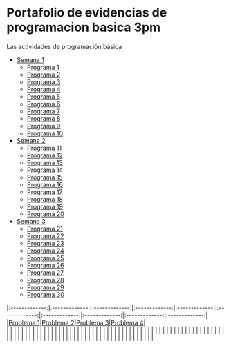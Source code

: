 # Portafolio de evidencias de programacion basica 3pm
Las actividades de programación básica

- [Semana 1](./100ejericicios%201/)
    - [Programa 1](./100ejercicios/ejercicio1.py)
    - [Programa 2](./100ejercicios/ejercicio2.py)
    - [Programa 3](./100ejercicios/ejercicio3.py)
    - [Programa 4](./100ejercicios/ejercicio4.py)
    - [Programa 5](./100ejercicios/ejercicio5.py)
    - [Programa 6](./100ejercicios/ejercicio6.py)
    - [Programa 7](./100ejercicios/ejercicio7.py)
    - [Programa 8](./100ejercicios/ejercicio8.py)
    - [Programa 9](./100ejercicios/ejercicio9.py)
    - [Programa 10](./100ejercicios/ejercicio10.py)
- [Semana 2](./100ejericicios%201/)
    - [Programa 11](./100ejercicios/ejercicio11.py)
    - [Programa 12](./100ejercicios/ejercicio12.py)
    - [Programa 13](./100ejercicios/ejercicio13.py)
    - [Programa 14](./100ejercicios/ejercicio14.py)
    - [Programa 15](./100ejercicios/ejercicio15.py)
    - [Programa 16](./100ejercicios/ejercicio16.py)
    - [Programa 17](./100ejercicios/ejercicio17.py)
    - [Programa 18](./100ejercicios/ejercicio18.py)
    - [Programa 19](./100ejercicios/ejercicio19.py)
    - [Programa 20](./100ejercicios/ejercicio20.py)
- [Semana 3](./100ejericicios%201/)
    - [Programa 21](./100ejericicios%201/ejericicio21)
    - [Programa 22](./100ejericicios%201/ejericicio22)
    - [Programa 23](./100ejericicios%201/ejericicio23)
    - [Programa 24](./100ejericicios%201/ejericicio24)
    - [Programa 25](./100ejericicios%201/ejericicio25)
    - [Programa 26](./100ejericicios%201/ejericicio26)
    - [Programa 27](./100ejericicios%201/ejericicio27)
    - [Programa 28](./100ejericicios%201/ejericicio28)
    - [Programa 29](./100ejericicios%201/ejericicio29)
    - [Programa 30](./100ejericicios%201/ejericicio30)



|:-------------:|:-------------:|:-------------:|:-------------:|:-------------:|:-------------:|:-------------:|:-------------:|:-------------:|:-------------:|
|[Problema 1](./100Problemas/Problema1.py)|[Problema 2](./100Problemas/Problema2.py)|[Problema 3](./100Problemas/Problema3.py)|[Problema 4](./100Problemas/Problema4.py)|  
|               |               |               |               |               |               |               |               |               |               |
|               |               |               |               |               |               |               |               |               |               |
|               |               |               |               |               |               |               |               |               |               |
|               |               |               |               |               |               |               |               |               |               |
|               |               |               |               |               |               |               |               |               |               |
|               |               |               |               |               |               |               |               |               |               |
|               |               |               |               |               |               |               |               |               |               |
|               |               |               |               |               |               |               |               |               |               |
|               |               |               |               |               |               |               |               |               |               |
